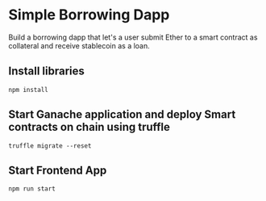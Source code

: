 # Simple Borrowing Dapp

Build a borrowing dapp that let's a user submit Ether to a smart contract as collateral and receive stablecoin as a loan.

## Install libraries

```shell
npm install
```

## Start Ganache application and deploy Smart contracts on chain using truffle

```shell
truffle migrate --reset
```

## Start Frontend App

```shell
npm run start
```
